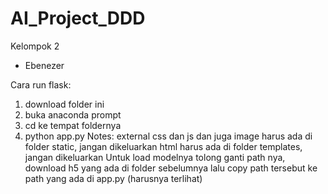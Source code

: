 # AI_Project_DDD
Kelompok 2
- Ebenezer

Cara run flask:
1.	download folder ini
2.	buka anaconda prompt
3.	cd ke tempat foldernya
4.	python app.py
Notes:
external css dan js dan juga image harus ada di folder static, jangan dikeluarkan
html harus ada di folder templates, jangan dikeluarkan
Untuk load modelnya tolong ganti path nya, download h5 yang ada di folder sebelumnya lalu copy path tersebut ke path yang ada di app.py (harusnya terlihat)
